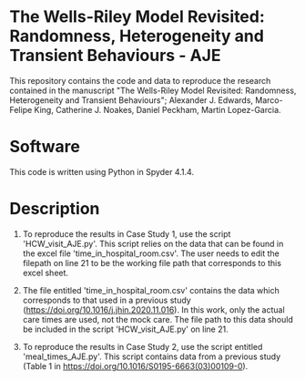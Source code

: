 # The Wells-Riley Model Revisited: Randomness, Heterogeneity and Transient Behaviours - AJE
This repository contains the code and data to reproduce the research contained in the manuscript "The Wells-Riley Model Revisited: Randomness, Heterogeneity and Transient Behaviours"; Alexander J. Edwards, Marco-Felipe King, Catherine J. Noakes, Daniel Peckham, Martin Lopez-Garcia.

# Software
This code is written using Python in Spyder 4.1.4.

# Description
1. To reproduce the results in Case Study 1, use the script 'HCW_visit_AJE.py'. This script relies on the data that can be found in the excel file 'time_in_hospital_room.csv'. The user needs to edit the filepath on line 21 to be the working file path that corresponds to this excel sheet.

2. The file entitled 'time_in_hospital_room.csv' contains the data which corresponds to that used in a previous study (https://doi.org/10.1016/j.jhin.2020.11.016). In this work, only the actual care times are used, not the mock care. The file path to this data should be included in the script 'HCW_visit_AJE.py' on line 21. 

3. To reproduce the results in Case Study 2, use the script entitled 'meal_times_AJE.py'. This script contains data from a previous study (Table 1 in https://doi.org/10.1016/S0195-6663(03)00109-0).
